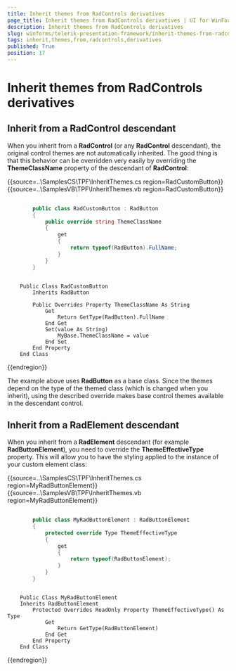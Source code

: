 ```yaml
---
title: Inherit themes from RadControls derivatives
page_title: Inherit themes from RadControls derivatives | UI for WinForms Documentation
description: Inherit themes from RadControls derivatives
slug: winforms/telerik-presentation-framework/inherit-themes-from-radcontrols-derivatives
tags: inherit,themes,from,radcontrols,derivatives
published: True
position: 17
---
```


# Inherit themes from RadControls derivatives



## Inherit from a RadControl descendant

When you inherit from a __RadControl__ (or any __RadControl__ descendant), the original control themes
        are not automatically inherited. The good thing is that this behavior can be overridden very easily by overriding the __ThemeClassName__ 
          property of the descendant of __RadControl__: 

	



{{source=..\SamplesCS\TPF\InheritThemes.cs region=RadCustomButton}} 
{{source=..\SamplesVB\TPF\InheritThemes.vb region=RadCustomButton}} 

````C#
        
        public class RadCustomButton : RadButton  
        { 
            public override string ThemeClassName  
            { 
                get 
                { 
                    return typeof(RadButton).FullName;  
                }
            }
        }
````
````VB.NET

    Public Class RadCustomButton
        Inherits RadButton

        Public Overrides Property ThemeClassName As String
            Get
                Return GetType(RadButton).FullName
            End Get
            Set(value As String)
                MyBase.ThemeClassName = value
            End Set
        End Property
    End Class
````

{{endregion}} 




The example above uses __RadButton__ as a base class. Since the themes depend on the type of the themed class 
        (which is changed when you inherit), using the described override makes base control themes available in the descendant control.

## Inherit from a RadElement descendant

When you inherit from a __RadElement__ descendant (for example __RadButtonElement__), you need to override the
      __ThemeEffectiveType__ property. This will allow you to have the styling applied to the instance of your custom element class:

	



{{source=..\SamplesCS\TPF\InheritThemes.cs region=MyRadButtonElement}} 
{{source=..\SamplesVB\TPF\InheritThemes.vb region=MyRadButtonElement}} 

````C#
        
        public class MyRadButtonElement : RadButtonElement     
        { 
            protected override Type ThemeEffectiveType     
            { 
                get    
                { 
                    return typeof(RadButtonElement);     
                }
            }
        }
````
````VB.NET

    Public Class MyRadButtonElement
    Inherits RadButtonElement
        Protected Overrides ReadOnly Property ThemeEffectiveType() As Type
            Get
                Return GetType(RadButtonElement)
            End Get
        End Property
    End Class
````

{{endregion}} 



